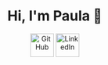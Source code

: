 <h1 align="center">Hi, I'm Paula</a> 👋</h1>

<p align="center">
  <a href="https://github.com/paulafrodrigues"><img alt="GitHub" title="GitHub" height="48" width="48" src="assets/github.svg"></a>
  <a href="https://www.linkedin.com/in/paulafrodrigues"><img alt="LinkedIn" title="LinkedIn" height="48" width="48" src="assets/linkedin.svg"></a>
  
</p>

